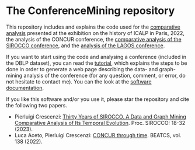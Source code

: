 # The ConferenceMining repository

This repository includes and explains the code used for the [comparative analysis](https://slides.com/piluc/icalp-50?token=fl3BBJ8j) presented at the exhibition on the history of ICALP in Paris, 2022, the analysis of the CONCUR conference, the [comparative analysis of the SIROCCO conference](https://slides.com/piluc/sirocco30?token=fDaMD1wY), and the [analysis of the LAGOS conference](http://www.pilucrescenzi.it/miner/examples/lagos/lagos.html).

If you want to start using the code and analysing a conference (included in the DBLP dataset), you can read the [tutorial](https://slides.com/piluc/conferencemining?token=-YK83Rbq), which explains the steps to be done in order to generate a web page describing the data- and graph-mining analysis of the conference (for any question, comment, or error, do not hesitate to contact me). You can the look at the [software documentation](https://pilucrescenzi.it). 

If you like this software and/or you use it, please star the repository and cite the following two papers.

- Pierluigi Crescenzi: [Thirty Years of SIROCCO. A Data and Graph Mining Comparative Analysis of Its Temporal Evolution](https://link.springer.com/chapter/10.1007/978-3-031-32733-9_2). Proc. SIROCCO: 18-32 (2023).
- Luca Aceto, Pierluigi Crescenzi: [CONCUR through time](http://bulletin.eatcs.org/index.php/beatcs/article/view/737). BEATCS, vol. 138 (2022).
